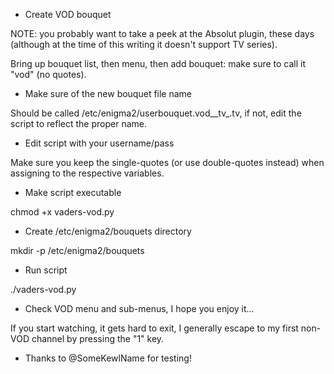 * Create VOD bouquet

NOTE: you probably want to take a peek at the Absolut
plugin, these days (although at the time of this
writing it doesn't support TV series).

Bring up bouquet list, then menu, then add bouquet: make sure to call it "vod" (no quotes).

* Make sure of the new bouquet file name

Should be called /etc/enigma2/userbouquet.vod__tv_.tv, if not, edit the script to reflect the proper name.

* Edit script with your username/pass

Make sure you keep the single-quotes (or use double-quotes instead) when assigning to the respective variables.

* Make script executable

chmod +x vaders-vod.py

* Create /etc/enigma2/bouquets directory

mkdir -p /etc/enigma2/bouquets

* Run script

./vaders-vod.py

* Check VOD menu and sub-menus, I hope you enjoy it...

If you start watching, it gets hard to exit, I generally escape to my first non-VOD channel by pressing the "1" key.

* Thanks to @SomeKewlName for testing!
